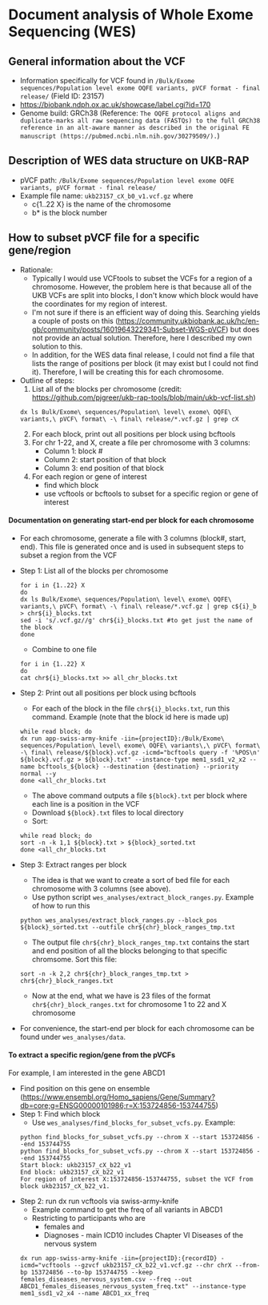 # Document analysis of Whole Exome Sequencing (WES)

## General information about the VCF
- Information specifically for VCF found in `/Bulk/Exome sequences/Population level exome OQFE variants, pVCF format - final release/` (Field ID: 23157)
- https://biobank.ndph.ox.ac.uk/showcase/label.cgi?id=170
- Genome build: GRCh38 (Reference: `The OQFE protocol aligns and duplicate-marks all raw sequencing data (FASTQs) to the full GRCh38 reference in an alt-aware manner as described in the original FE manuscript (https://pubmed.ncbi.nlm.nih.gov/30279509/).`)

## Description of WES data structure on UKB-RAP
- pVCF path: `/Bulk/Exome sequences/Population level exome OQFE variants, pVCF format - final release/`
- Example file name: `ukb23157_cX_b0_v1.vcf.gz` where
    - c{1..22 X} is the name of the chromosome
    - b* is the block number

## How to subset pVCF file for a specific gene/region
- Rationale: 
    - Typically I would use VCFtools to subset the VCFs for a region of a chromosome. However, the problem here is that because all of the UKB VCFs are split into blocks, I don't know which block would have the coordinates for my region of interest. 
    - I'm not sure if there is an efficient way of doing this. Searching yields a couple of posts on this (https://community.ukbiobank.ac.uk/hc/en-gb/community/posts/16019643229341-Subset-WGS-pVCF) but does not provide an actual solution. Therefore, here I described my own solution to this. 
    - In addition, for the WES data final release, I could not find a file that lists the range of positions per block (it may exist but I could not find it). Therefore, I will be creating this for each chromosome. 
- Outline of steps: 
    1. List all of the blocks per chromosome (credit: https://github.com/pjgreer/ukb-rap-tools/blob/main/ukb-vcf-list.sh)
    ```
    dx ls Bulk/Exome\ sequences/Population\ level\ exome\ OQFE\ variants,\ pVCF\ format\ -\ final\ release/*.vcf.gz | grep cX
    ```
    2. For each block, print out all positions per block using bcftools 
    3. For chr 1-22, and X, create a file per chromosome with 3 columns: 
        - Column 1: block #
        - Column 2: start position of that block
        - Column 3: end position of that block
    4. For each region or gene of interest
        - find which block
        - use vcftools or bcftools to subset for a specific region or gene of interest

#### Documentation on generating start-end per block for each chromosome
- For each chromosome, generate a file with 3 columns (block#, start, end). This file is generated once and is used in subsequent steps to subset a region from the VCF
- Step 1: List all of the blocks per chromosome
    ```
    for i in {1..22} X
    do
    dx ls Bulk/Exome\ sequences/Population\ level\ exome\ OQFE\ variants,\ pVCF\ format\ -\ final\ release/*.vcf.gz | grep c${i}_b > chr${i}_blocks.txt
    sed -i 's/.vcf.gz//g' chr${i}_blocks.txt #to get just the name of the block
    done
    ```
    - Combine to one file
    ```
    for i in {1..22} X
    do
    cat chr${i}_blocks.txt >> all_chr_blocks.txt
    ```

- Step 2: Print out all positions per block using bcftools
    - For each of the block in the file `chr${i}_blocks.txt`, run this command. Example (note that the block id here is made up)
    ```
    while read block; do
    dx run app-swiss-army-knife -iin={projectID}:/Bulk/Exome\ sequences/Population\ level\ exome\ OQFE\ variants\,\ pVCF\ format\ -\ final\ release/${block}.vcf.gz -icmd="bcftools query -f '%POS\n' ${block}.vcf.gz > ${block}.txt" --instance-type mem1_ssd1_v2_x2 --name bcftools_${block} --destination {destination} --priority normal --y
    done <all_chr_blocks.txt
    ```
    - The above command outputs a file `${block}.txt` per block where each line is a position in the VCF 
    - Download `${block}.txt` files to local directory
    - Sort: 
    ```
    while read block; do
    sort -n -k 1,1 ${block}.txt > ${block}_sorted.txt
    done <all_chr_blocks.txt
    ```
- Step 3: Extract ranges per block
    - The idea is that we want to create a sort of bed file for each chromosome with 3 columns (see above).
    - Use python script `wes_analyses/extract_block_ranges.py`. Example of how to run this
    ```
    python wes_analyses/extract_block_ranges.py --block_pos ${block}_sorted.txt --outfile chr${chr}_block_ranges_tmp.txt
    ```
    - The output file `chr${chr}_block_ranges_tmp.txt` contains the start and end position of all the blocks belonging to that specific chromsome. Sort this file:
    ```
    sort -n -k 2,2 chr${chr}_block_ranges_tmp.txt > chr${chr}_block_ranges.txt
    ```
    - Now at the end, what we have is 23 files of the format `chr${chr}_block_ranges.txt` for chromosome 1 to 22 and X chromosome

- For convenience, the start-end per block for each chromosome can be found under `wes_analyses/data`.

#### To extract a specific region/gene from the pVCFs
For example, I am interested in the gene ABCD1
- Find position on this gene on ensemble (https://www.ensembl.org/Homo_sapiens/Gene/Summary?db=core;g=ENSG00000101986;r=X:153724856-153744755)
- Step 1: Find which block
    - Use `wes_analyses/find_blocks_for_subset_vcfs.py`. Example:
    ```
    python find_blocks_for_subset_vcfs.py --chrom X --start 153724856 --end 153744755
    python find_blocks_for_subset_vcfs.py --chrom X --start 153724856 --end 153744755
    Start block: ukb23157_cX_b22_v1
    End block: ukb23157_cX_b22_v1
    For region of interest X:153724856-153744755, subset the VCF from block ukb23157_cX_b22_v1.
    ```
- Step 2: run dx run vcftools via swiss-army-knife
    - Example command to get the freq of all variants in ABCD1
    - Restricting to participants who are 
        - females and 
        - Diagnoses - main ICD10 includes Chapter VI Diseases of the nervous system
    ```
    dx run app-swiss-army-knife -iin={projectID}:{recordID} -icmd="vcftools --gzvcf ukb23157_cX_b22_v1.vcf.gz --chr chrX --from-bp 153724856 --to-bp 153744755 --keep females_diseases_nervous_system.csv --freq --out ABCD1_females_diseases_nervous_system_freq.txt" --instance-type mem1_ssd1_v2_x4 --name ABCD1_xx_freq
    ```